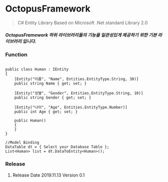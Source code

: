 # OctopusFramework

> C# Entity Library Based on Microsoft .Net standard Library 2.0

##### OctopusFramework 하위 라이브러리들의 기능을 일관성있게 제공하기 위한 기본 라이브러리 입니다.

### Function

<pre><code>
public class Human : IEntity
{
    [Entity("이름", "Name", Entities.EntityType.String, 30)]
    public string Name { get; set; }

    [Entity("성별", "Gender", Entities.EntityType.String, 10)]
    public string Gender { get; set; }

    [Entity("나이", "Age", Entities.EntityType.Number)]
    public int Age { get; set; }

    public Human()
    {
    }
}

//Model Binding
DataTable dt = { Select your Database Table };
List&lt;Human&gt; list = dt.DataToEntity&lt;Human&gt;();
</code></pre>

### Release

1. Release Date 2019.11.13 Version 0.1
